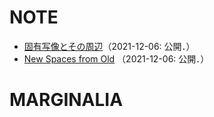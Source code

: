 
# NOTE

* [固有写像とその周辺](proper-map.md)（2021-12-06: 公開．）
* [New Spaces from Old](nsfo.md) （2021-12-06: 公開．）

# MARGINALIA